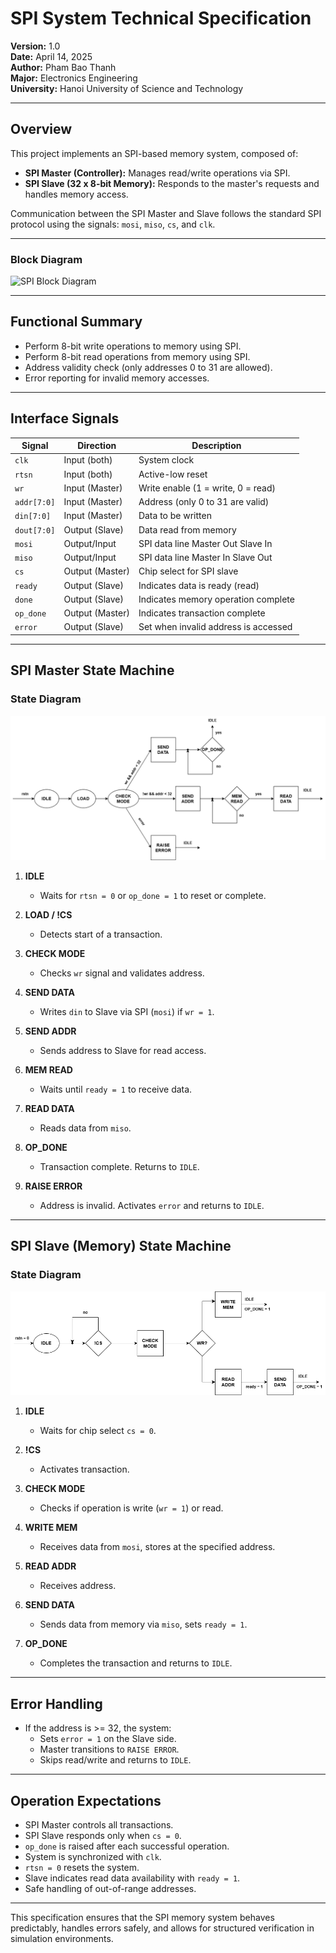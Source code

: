 # SPI System Technical Specification

**Version:** 1.0  
**Date:** April 14, 2025  
**Author:** Pham Bao Thanh  
**Major:** Electronics Engineering  
**University:** Hanoi University of Science and Technology

---

## Overview

This project implements an SPI-based memory system, composed of:

- **SPI Master (Controller):** Manages read/write operations via SPI.
- **SPI Slave (32 x 8-bit Memory):** Responds to the master's requests and handles memory access.

Communication between the SPI Master and Slave follows the standard SPI protocol using the signals: `mosi`, `miso`, `cs`, and `clk`.

---

### Block Diagram

![SPI Block Diagram](./spi_mem.png)

---

## Functional Summary

- Perform 8-bit write operations to memory using SPI.
- Perform 8-bit read operations from memory using SPI.
- Address validity check (only addresses 0 to 31 are allowed).
- Error reporting for invalid memory accesses.

---

## Interface Signals

| Signal      | Direction        | Description                          |
|-------------|------------------|--------------------------------------|
| `clk`       | Input (both)     | System clock                         |
| `rtsn`      | Input (both)     | Active-low reset                     |
| `wr`        | Input (Master)   | Write enable (1 = write, 0 = read)   |
| `addr[7:0]` | Input (Master)   | Address (only 0 to 31 are valid)     |
| `din[7:0]`  | Input (Master)   | Data to be written                   |
| `dout[7:0]` | Output (Slave)   | Data read from memory                |
| `mosi`      | Output/Input     | SPI data line Master Out Slave In    |
| `miso`      | Output/Input     | SPI data line Master In Slave Out    |
| `cs`        | Output (Master)  | Chip select for SPI slave            |
| `ready`     | Output (Slave)   | Indicates data is ready (read)       |
| `done`      | Output (Slave)   | Indicates memory operation complete  |
| `op_done`   | Output (Master)  | Indicates transaction complete       |
| `error`     | Output (Slave)   | Set when invalid address is accessed |

---

## SPI Master State Machine

### State Diagram

![SPI Master State Machine](./spi_master_state.png)

1. **IDLE**
   - Waits for `rtsn = 0` or `op_done = 1` to reset or complete.

2. **LOAD / !CS**
   - Detects start of a transaction.

3. **CHECK MODE**
   - Checks `wr` signal and validates address.

4. **SEND DATA**
   - Writes `din` to Slave via SPI (`mosi`) if `wr = 1`.

5. **SEND ADDR**
   - Sends address to Slave for read access.

6. **MEM READ**
   - Waits until `ready = 1` to receive data.

7. **READ DATA**
   - Reads data from `miso`.

8. **OP_DONE**
   - Transaction complete. Returns to `IDLE`.

9. **RAISE ERROR**
   - Address is invalid. Activates `error` and returns to `IDLE`.

---

## SPI Slave (Memory) State Machine

### State Diagram

![SPI Slave State Machine](./spi_slave_state.png)

1. **IDLE**
   - Waits for chip select `cs = 0`.

2. **!CS**
   - Activates transaction.

3. **CHECK MODE**
   - Checks if operation is write (`wr = 1`) or read.

4. **WRITE MEM**
   - Receives data from `mosi`, stores at the specified address.

5. **READ ADDR**
   - Receives address.

6. **SEND DATA**
   - Sends data from memory via `miso`, sets `ready = 1`.

7. **OP_DONE**
   - Completes the transaction and returns to `IDLE`.

---

## Error Handling

- If the address is >= 32, the system:
  - Sets `error = 1` on the Slave side.
  - Master transitions to `RAISE ERROR`.
  - Skips read/write and returns to `IDLE`.

---

## Operation Expectations

- SPI Master controls all transactions.
- SPI Slave responds only when `cs = 0`.
- `op_done` is raised after each successful operation.
- System is synchronized with `clk`.
- `rtsn = 0` resets the system.
- Slave indicates read data availability with `ready = 1`.
- Safe handling of out-of-range addresses.

---

This specification ensures that the SPI memory system behaves predictably, handles errors safely, and allows for structured verification in simulation environments.

